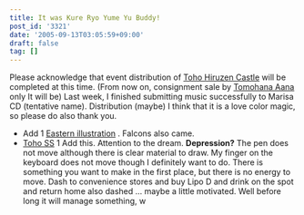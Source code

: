 ```yaml
---
title: It was Kure Ryo Yume Yu Buddy!
post_id: '3321'
date: '2005-09-13T03:05:59+09:00'
draft: false
tag: []
---
```


Please acknowledge that event distribution of [Toho Hiruzen Castle](/!/thA/) will be completed at this time. (From now on, consignment sale by [Tomohana Aana](http://www.toranoana.jp/) only It will be) Last week, I finished submitting music successfully to Marisa CD (tentative name). Distribution (maybe) I think that it is a love color magic, so please do also thank you.

*   Add 1 [Eastern illustration](/3320) . Falcons also came.
*   [Toho SS](/tag/pentacle-harem) 1 Add this. Attention to the dream. **Depression?** The pen does not move although there is clear material to draw. My finger on the keyboard does not move though I definitely want to do. There is something you want to make in the first place, but there is no energy to move. Dash to convenience stores and buy Lipo D and drink on the spot and return home also dashed ... maybe a little motivated. Well before long it will manage something, w